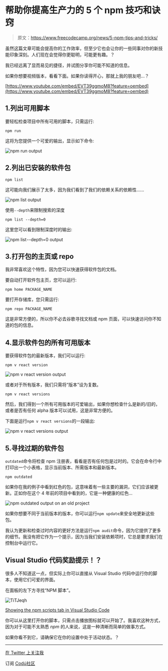# 帮助你提高生产力的 5 个 npm 技巧和诀窍

> 原文：<https://www.freecodecamp.org/news/5-npm-tips-and-tricks/>

虽然这篇文章可能会提高你的工作效率，但至少它也会让你的一些同事对你的新技能印象深刻。人们现在会觉得你更聪明，可能更有趣。？

我已经远离了显而易见的捷径，并试图分享你可能不知道的信息。

如果你想要视频版本，看看下面。如果你读得开心，那就上我的朋友吧...？

[https://www.youtube.com/embed/EVT39ggmoM8?feature=oembed](https://www.youtube.com/embed/EVT39ggmoM8?feature=oembed)

## 1.列出可用脚本

要轻松检查项目中所有可用的脚本，只需运行:

```
npm run 
```

这将为您提供一个可爱的输出，显示如下命令:

![npm run output](img/3a2bc645fbc49ef100d230335d90935a.png)

## 2.列出已安装的软件包

```
npm list 
```

这可能向我们展示了太多，因为我们看到了我们的依赖关系的依赖性……

![npm list output](img/5acb56022936599d8111004acc9f5fc0.png)

使用`--depth`来限制搜索的深度

```
npm list --depth=0 
```

这里您可以看到限制深度时的输出:

![npm list --depth=0 output](img/d9b62abf1e3e3ee7f6ade3f6a8eb330f.png)

## 3.打开包的主页或 repo

我非常喜欢这个特性，因为您可以快速获得软件包的文档。

要自动打开软件包主页，您可以运行:

```
npm home PACKAGE_NAME 
```

要打开存储库，您只需运行:

```
npm repo PACKAGE_NAME 
```

这是非常方便的，所以你不必去谷歌寻找文档或 npm 页面，可以快速访问你不知道的包的信息。

## 4.显示软件包的所有可用版本

要获得软件包的最新版本，我们可以运行:

```
npm v react version 
```

![npm v react version output](img/2ffd6e557dfb2c6c69fd7da8ccac31f1.png)

或者对于所有版本，我们只需将“版本”设为复数。

```
npm v react versions 
```

然后，我们得到一个所有可用版本的可爱输出，如果你想检查什么是新的/旧的，或者是否有任何 alpha 版本可以试用，这是非常方便的。

下面是运行`npm v react versions`的一段输出:

![npm v react versions output](img/57891a299151f1b5f13f913c9b934f1f.png)

## 5.寻找过期的软件包

`outdated`命令将检查 npm 注册表，看看是否有任何包是过时的。它会在命令行中打印出一个小表格，显示当前版本、所需版本和最新版本。

```
npm outdated 
```

如果你在我的例子中看到红色的包，这意味着有一些主要的漏洞，它们应该被更新。正如你在这个 4 年前的项目中看到的，它是一种健康的红色...

![npm outdated output on an old project](img/ab2363eeee9ee1f77840189596077b98.png)

如果你想要不同于当前版本的版本，你可以运行`npm update`来安全地更新这些包。

我认为更新和检查过时内容的更好方法是运行`npm audit`命令，因为它提供了更多的细节。我没有把它作为一个提示，因为当我们安装依赖项时，它总是要求我们在控制台中运行它。

## Visual Studio 代码奖励提示！？

很多人不知道这一点，但实际上你可以直接从 Visual Studio 代码中运行你的脚本，使用它们可爱的界面。

在面板的左下方寻找“NPM 脚本”。

![TiTJeqh](img/e82cb96f67f4e55cacb5ab0455690a22.png)

[Showing the npm scripts tab in Visual Studio Code](https://i.imgur.com/TiTJeqh.png)

你可以从这里打开你的脚本，只需点击播放图标就可以开始了。我喜欢这种方式，因为对于可能不太熟悉 *npm* 的人来说，这是一种清晰而简单的做事方式。

如果你看不到它，请确保它在你的设置中处于活动状态。？

* * *

[在 Twitter 上关注我](https://twitter.com/nialljoemaher)

订阅 [Codú社区](https://www.youtube.com/c/Cod%C3%BACommunity)